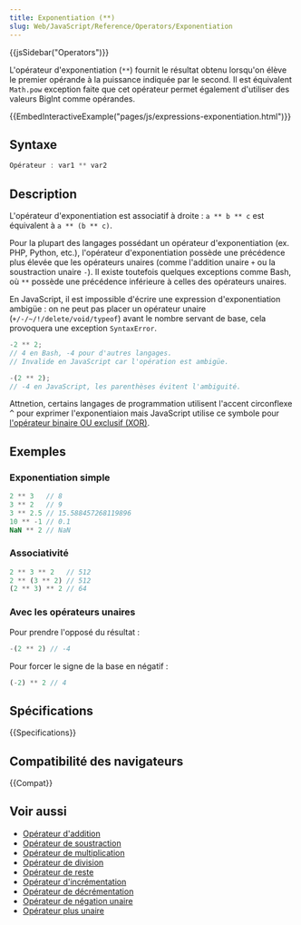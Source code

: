 ```yaml
---
title: Exponentiation (**)
slug: Web/JavaScript/Reference/Operators/Exponentiation
---
```


{{jsSidebar("Operators")}}

L'opérateur d'exponentiation (`**`) fournit le résultat obtenu lorsqu'on élève le premier opérande à la puissance indiquée par le second. Il est équivalent `Math.pow` exception faite que cet opérateur permet également d'utiliser des valeurs BigInt comme opérandes.

{{EmbedInteractiveExample("pages/js/expressions-exponentiation.html")}}

## Syntaxe

```js
Opérateur : var1 ** var2
```

## Description

L'opérateur d'exponentiation est associatif à droite : `a ** b ** c` est équivalent à `a ** (b ** c)`.

Pour la plupart des langages possédant un opérateur d'exponentiation (ex. PHP, Python, etc.), l'opérateur d'exponentiation possède une précédence plus élevée que les opérateurs unaires (comme l'addition unaire `+` ou la soustraction unaire `-`). Il existe toutefois quelques exceptions comme Bash, où `**` possède une précédence inférieure à celles des opérateurs unaires.

En JavaScript, il est impossible d'écrire une expression d'exponentiation ambigüe : on ne peut pas placer un opérateur unaire (`+/-/~/!/delete/void/typeof`) avant le nombre servant de base, cela provoquera une exception `SyntaxError`.

```js
-2 ** 2;
// 4 en Bash, -4 pour d'autres langages.
// Invalide en JavaScript car l'opération est ambigüe.

-(2 ** 2);
// -4 en JavaScript, les parenthèses évitent l'ambiguité.
```

Attnetion, certains langages de programmation utilisent l'accent circonflexe <kbd>^</kbd> pour exprimer l'exponentiaion mais JavaScript utilise ce symbole pour [l'opérateur binaire OU exclusif (XOR)](/fr/docs/Web/JavaScript/Reference/Operators/Bitwise_Operators#Bitwise_XOR).

## Exemples

### Exponentiation simple

```js
2 ** 3   // 8
3 ** 2   // 9
3 ** 2.5 // 15.588457268119896
10 ** -1 // 0.1
NaN ** 2 // NaN
```

### Associativité

```js
2 ** 3 ** 2   // 512
2 ** (3 ** 2) // 512
(2 ** 3) ** 2 // 64
```

### Avec les opérateurs unaires

Pour prendre l'opposé du résultat :

```js
-(2 ** 2) // -4
```

Pour forcer le signe de la base en négatif :

```js
(-2) ** 2 // 4
```

## Spécifications

{{Specifications}}

## Compatibilité des navigateurs

{{Compat}}

## Voir aussi

- [Opérateur d'addition](/fr/docs/Web/JavaScript/Reference/Operators/Addition)
- [Opérateur de soustraction](/fr/docs/Web/JavaScript/Reference/Operators/Subtraction)
- [Opérateur de multiplication](/fr/docs/Web/JavaScript/Reference/Operators/Multiplication)
- [Opérateur de division](/fr/docs/Web/JavaScript/Reference/Operators/Division)
- [Opérateur de reste](/fr/docs/Web/JavaScript/Reference/Operators/Remainder)
- [Opérateur d'incrémentation](/fr/docs/Web/JavaScript/Reference/Operators/Increment)
- [Opérateur de décrémentation](/fr/docs/Web/JavaScript/Reference/Operators/Decrement)
- [Opérateur de négation unaire](/fr/docs/Web/JavaScript/Reference/Operators/Unary_negation)
- [Opérateur plus unaire](/fr/docs/Web/JavaScript/Reference/Operators/Unary_plus)
